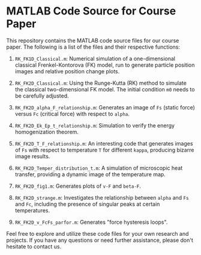 # MATLAB Code Source for Course Paper

This repository contains the MATLAB code source files for our course paper. The following is a list of the files and their respective functions:

1. `RK_FK1D_Classical.m`: Numerical simulation of a one-dimensional classical Frenkel-Kontorova (FK) model, run to generate particle position images and relative position change plots.

2. `RK_FK2D_Classical.m`: Using the Runge-Kutta (RK) method to simulate the classical two-dimensional FK model. The initial condition `m0` needs to be carefully adjusted.

3. `RK_FK2D_alpha_F_relationship.m`: Generates an image of `Fs` (static force) versus `Fc` (critical force) with respect to `alpha`.

4. `RK_FK2D_Ek_Ep_t_relationship.m`: Simulation to verify the energy homogenization theorem.

5. `RK_FK2D_T_F_relationship.m`: An interesting code that generates images of `Fs` with respect to temperature `T` for different `kappa`, producing bizarre image results.

6. `RK_FK2D_Temper_distribution_t.m`: A simulation of microscopic heat transfer, providing a dynamic image of the temperature map.

7. `RK_FK2D_fig1.m`: Generates plots of `v-F` and `beta-F`.

8. `RK_FK2D_strange.m`: Investigates the relationship between `alpha` and `Fs` and `Fc`, including the presence of singular peaks at certain temperatures.

9. `RK_FK2D_v_FcFs_parfor.m`: Generates "force hysteresis loops".

Feel free to explore and utilize these code files for your own research and projects. If you have any questions or need further assistance, please don't hesitate to contact us.
